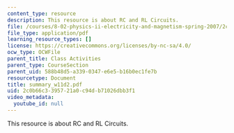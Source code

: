 ```yaml
---
content_type: resource
description: This resource is about RC and RL Circuits.
file: /courses/8-02-physics-ii-electricity-and-magnetism-spring-2007/2c0b66c3395721a0c94db71026dbb3f1_summary_w11d2.pdf
file_type: application/pdf
learning_resource_types: []
license: https://creativecommons.org/licenses/by-nc-sa/4.0/
ocw_type: OCWFile
parent_title: Class Activities
parent_type: CourseSection
parent_uid: 588b48d5-a339-0347-e6e5-b16b0ec1fe7b
resourcetype: Document
title: summary_w11d2.pdf
uid: 2c0b66c3-3957-21a0-c94d-b71026dbb3f1
video_metadata:
  youtube_id: null
---
```

This resource is about RC and RL Circuits.